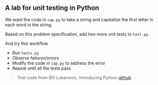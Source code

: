 ## A lab for unit testing in Python

We want the code in `cap.py` to take a string and capitalize the first letter
in each word in the string.

Based on this problem specification, add two more unit tests to `test.py`.

And try this workflow
  * Run `tests.py` 
  * Observe failures/errors
  * Modify the code in `cap.py` to address the error
  * Repeat until all the tests pass

> Test code from Bill Lubanovic, Introducing Python 
[github](https://github.com/madscheme/introducing-python)

